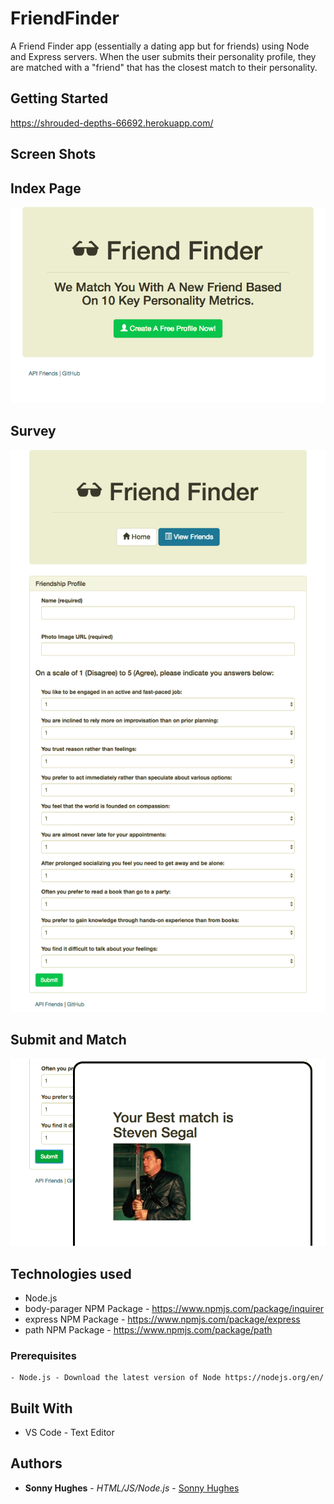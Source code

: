 # FriendFinder

A Friend Finder app (essentially a dating app but for friends) using Node and Express servers. When the user submits their personality profile, they are matched with a "friend" that has the closest match to their personality.

## Getting Started
https://shrouded-depths-66692.herokuapp.com/

## Screen Shots

## Index Page
![Screen shot](app/public/images/SS1.png)

## Survey
![Screen shot 2](app/public/images/SS2.png)

## Submit and Match
![Screen shot 3](app/public/images/SS3.png)


## Technologies used
- Node.js
- body-parager NPM Package - https://www.npmjs.com/package/inquirer
- express NPM Package - https://www.npmjs.com/package/express
- path NPM Package - https://www.npmjs.com/package/path

### Prerequisites

```
- Node.js - Download the latest version of Node https://nodejs.org/en/
```

## Built With

* VS Code  - Text Editor

## Authors

* **Sonny Hughes** - *HTML/JS/Node.js* - [Sonny Hughes](https://github.com/sonnyhughes)